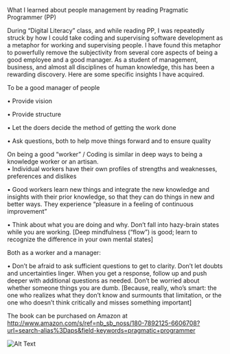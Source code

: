 What I learned about people management by reading Pragmatic Programmer (PP)

During “Digital Literacy” class, and while reading PP, I was repeatedly struck by how I could take coding and supervising software development as a metaphor for working and supervising people.  I have found this metaphor to powerfully remove the subjectivity from several core aspects of being a good employee and a good manager.  As a student of management, business, and almost all disciplines of human knowledge, this has been a rewarding discovery.  Here are some specific insights I have acquired.

To be a good manager of people

•	Provide vision

•	Provide structure

•	Let the doers decide the method of getting the work done

•	Ask questions, both to help move things forward and to ensure quality

On being a good “worker” / Coding is similar in deep ways to being a knowledge worker or an artisan.  
•	Individual workers have their own profiles of strengths and weaknesses, preferences and dislikes

•	Good workers learn new things and integrate the new knowledge and insights with their prior knowledge, so that they can do things in new and better ways.  They experience “pleasure in a feeling of continuous improvement”

•	Think about what you are doing and why.  Don’t fall into hazy-brain states while you are working.  [Deep mindfulness (“flow”) is good; learn to recognize the difference in your own mental states]

Both as a worker and a manager:

•	Don’t be afraid to ask sufficient questions to get to clarity.  Don’t let doubts and uncertainties linger.  When you get a response, follow up and push deeper with additional questions as needed.  Don’t be worried about whether someone things you are dumb.  [Because, really, who’s smart: the one who realizes what they don’t know and surmounts that limitation, or the one who doesn’t think critically and misses something important]


The book can be purchased on Amazon at http://www.amazon.com/s/ref=nb_sb_noss/180-7892125-6606708?url=search-alias%3Daps&field-keywords=pragmatic+programmer 

![Alt Text](http://static.boredpanda.com/blog/wp-content/uploads/2015/02/Dogs-Can-Be-Jerks-Too-8__605.jpg)
